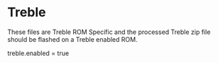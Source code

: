 # Treble
These files are Treble ROM Specific and the processed Treble zip file should be flashed on a Treble enabled ROM.

treble.enabled = true
